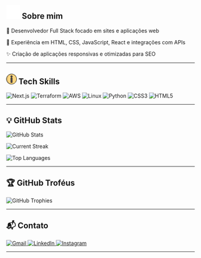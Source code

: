 <h2><img src="icons/id-card.png" height="36.9" alt="About Icon"> Sobre mim</h2>

🚀 Desenvolvedor Full Stack focado em sites e aplicações web
<p>🧩 Experiência em HTML, CSS, JavaScript, React e integrações com APIs <p/>
✨ Criação de aplicações responsivas e otimizadas para SEO

---

<h2><img src="icons/info.png" height="27.7" alt="About Icon"> Tech Skills</h2>

<p align="left">
    <img src="https://cdn.jsdelivr.net/gh/devicons/devicon/icons/nextjs/nextjs-original.svg" height="35" alt="Next.js" />
    <img src="https://cdn.jsdelivr.net/gh/devicons/devicon/icons/terraform/terraform-original.svg" height="35" alt="Terraform">
    <img src="https://skillicons.dev/icons?i=aws" height="35" alt="AWS">
    <img src="https://skillicons.dev/icons?i=linux" height="35" alt="Linux">
    <img src="https://skillicons.dev/icons?i=py" height="35" alt="Python">
    <img src="https://img.icons8.com/color/48/css3.png" height="42" alt="CSS3"/>
    <img src="https://cdn.simpleicons.org/html5/E34F26" height="35" alt="HTML5">
</p>

---

## 💡 GitHub Stats

![GitHub Stats](https://github-readme-stats.vercel.app/api?username=Victoryusz&show_icons=true&theme=radical)

![Current Streak](https://github-readme-streak-stats.herokuapp.com/?user=Victoryusz&theme=radical)

![Top Languages](https://github-readme-stats.vercel.app/api/top-langs/?username=Victoryusz&layout=compact&theme=radical)

---

## 🏆 GitHub Troféus

![GitHub Trophies](https://github-profile-trophy.vercel.app/?username=Victoryusz&theme=radical)

---

## 📬 Contato

<a href="mailto:Hugo4strong@gmail.com">
    <img src="https://skillicons.dev/icons?i=gmail" height="35" alt="Gmail">
</a>
<a href="https://www.linkedin.com/in/victor-hugo-323025158/">
    <img src="https://skillicons.dev/icons?i=linkedin" height="35" alt="LinkedIn">
</a>
<a href="https://www.instagram.com/vick1st/">
    <img src="https://skillicons.dev/icons?i=instagram" height="35" alt="Instagram">
</a>

---
